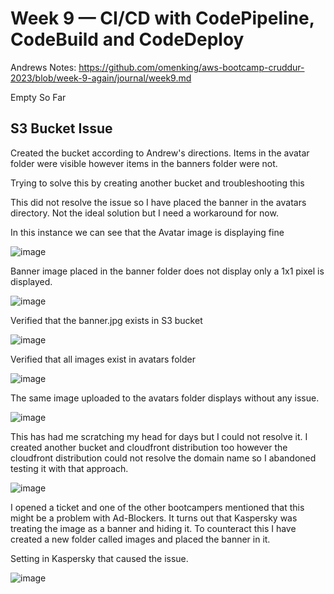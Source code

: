 # Week 9 — CI/CD with CodePipeline, CodeBuild and CodeDeploy

Andrews Notes: <https://github.com/omenking/aws-bootcamp-cruddur-2023/blob/week-9-again/journal/week9.md>

Empty So Far

## S3 Bucket Issue

Created the bucket according to Andrew's directions. Items in the avatar folder were visible however items in the banners folder were not.

Trying to solve this by creating another bucket and troubleshooting this

This did not resolve the issue so I have placed the banner in the avatars directory. Not the ideal solution but I need a workaround for now.

In this instance we can see that the Avatar image is displaying fine

![image](https://user-images.githubusercontent.com/5746804/234272652-f5698bfb-16ca-482b-9fc6-4ef565e713e8.png)

Banner image placed in the banner folder does not display only a 1x1 pixel is displayed.

![image](https://user-images.githubusercontent.com/5746804/234272936-d99df89e-366d-4648-8258-c1b9b31ecb3f.png)

Verified that the banner.jpg exists in S3 bucket

![image](https://user-images.githubusercontent.com/5746804/234273214-9a8d032c-d375-45c6-aed5-8de2551da96c.png)

Verified that all images exist in avatars folder

![image](https://user-images.githubusercontent.com/5746804/234273396-7ae0437b-afc5-41fb-b6b6-61fcd4adc722.png)

The same image uploaded to the avatars folder displays without any issue.

![image](https://user-images.githubusercontent.com/5746804/234273571-9b150301-ca9a-4201-b86e-ae70003a035f.png)

This has had me scratching my head for days but I could not resolve it. I created another bucket and cloudfront distribution too however the cloudfront distribution could not resolve the domain name so I abandoned testing it with that approach.

![image](https://user-images.githubusercontent.com/5746804/234274388-9cc2672f-6758-47d6-9ea1-5d5001804439.png)

I opened a ticket and one of the other bootcampers mentioned that this might be a problem with Ad-Blockers. It turns out that Kaspersky was treating the image as a banner and hiding it. To counteract this I have created a new folder called images and placed the banner in it.

Setting in Kaspersky that caused the issue.

![image](https://user-images.githubusercontent.com/5746804/234359114-132d52c9-bbdc-4457-9a33-3f005a953f35.png)
